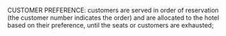 CUSTOMER PREFERENCE: customers are served in order of reservation (the customer number indicates the order) and are allocated to the hotel based on their preference, until the seats or customers are exhausted;